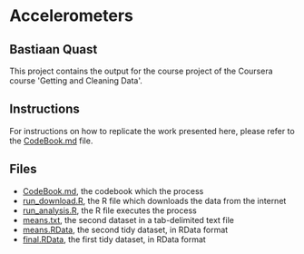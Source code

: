 Accelerometers
==============
Bastiaan Quast
--------------

This project contains the output for the course project of the Coursera course 'Getting and Cleaning Data'.


Instructions
--------------
For instructions on how to replicate the work presented here, please refer to the [CodeBook.md](/CodeBook.md) file.

Files
--------------
* [CodeBook.md](/CodeBook.md), the codebook which the process
* [run_download.R](/run_download.R), the R file which downloads the data from the internet
* [run_analysis.R](/run_analysis.R), the R file executes the process
* [means.txt](/means.txt), the second dataset in a tab-delimited text file
* [means.RData](/means.RData), the second tidy dataset, in RData format
* [final.RData](/final.RData), the first tidy dataset, in RData format